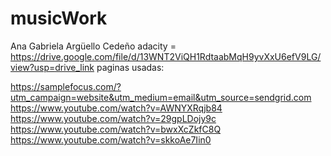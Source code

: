 # musicWork

Ana Gabriela Argüello Cedeño
adacity = https://drive.google.com/file/d/13WNT2ViQH1RdtaabMqH9yvXxU6efV9LG/view?usp=drive_link
paginas usadas:

https://samplefocus.com/?utm_campaign=website&utm_medium=email&utm_source=sendgrid.com
https://www.youtube.com/watch?v=AWNYXRqjb84
https://www.youtube.com/watch?v=29gpLDojy9c
https://www.youtube.com/watch?v=bwxXcZkfC8Q
https://www.youtube.com/watch?v=skkoAe7Iin0
